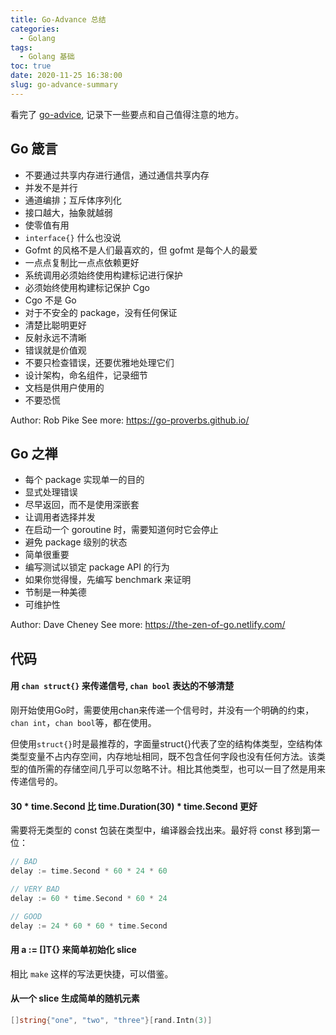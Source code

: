 ```yaml
---
title: Go-Advance 总结
categories:
  - Golang
tags:
  - Golang 基础
toc: true
date: 2020-11-25 16:38:00
slug: go-advance-summary
---
```



看完了 [go-advice](https://github.com/cristaloleg/go-advice), 记录下一些要点和自己值得注意的地方。

<!-- more -->

## Go 箴言

*   不要通过共享内存进行通信，通过通信共享内存
*   并发不是并行
*   通道编排；互斥体序列化
*   接口越大，抽象就越弱
*   使零值有用
*   `interface{}` 什么也没说
*   Gofmt 的风格不是人们最喜欢的，但 gofmt 是每个人的最爱
*   一点点复制比一点点依赖更好
*   系统调用必须始终使用构建标记进行保护
*   必须始终使用构建标记保护 Cgo
*   Cgo 不是 Go
*   对于不安全的 package，没有任何保证
*   清楚比聪明更好
*   反射永远不清晰
*   错误就是价值观
*   不要只检查错误，还要优雅地处理它们
*   设计架构，命名组件，记录细节
*   文档是供用户使用的
*   不要恐慌

Author: Rob Pike See more: [https://go\-proverbs.github.io/](https://go-proverbs.github.io/)


## Go 之禅

*   每个 package 实现单一的目的
*   显式处理错误
*   尽早返回，而不是使用深嵌套
*   让调用者选择并发
*   在启动一个 goroutine 时，需要知道何时它会停止
*   避免 package 级别的状态
*   简单很重要
*   编写测试以锁定 package API 的行为
*   如果你觉得慢，先编写 benchmark 来证明
*   节制是一种美德
*   可维护性

Author: Dave Cheney See more: [https://the\-zen\-of\-go.netlify.com/](https://the-zen-of-go.netlify.com/)

## 代码

#### 用 `chan struct{}` 来传递信号, `chan bool` 表达的不够清楚

刚开始使用Go时，需要使用chan来传递一个信号时，并没有一个明确的约束，`chan int`，`chan bool`等，都在使用。

但使用`struct{}`时是最推荐的，字面量struct{}代表了空的结构体类型，空结构体类型变量不占内存空间，内存地址相同，既不包含任何字段也没有任何方法。该类型的值所需的存储空间几乎可以忽略不计。相比其他类型，也可以一目了然是用来传递信号的。

#### 30 * time.Second 比 time.Duration(30) * time.Second 更好

需要将无类型的 const 包装在类型中，编译器会找出来。最好将 const 移到第一位：

```go
// BAD
delay := time.Second * 60 * 24 * 60

// VERY BAD
delay := 60 * time.Second * 60 * 24

// GOOD
delay := 24 * 60 * 60 * time.Second
```

#### 用 a := []T{} 来简单初始化 slice

相比 `make` 这样的写法更快捷，可以借鉴。

#### 从一个 slice 生成简单的随机元素

```go
[]string{"one", "two", "three"}[rand.Intn(3)]
```